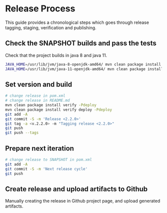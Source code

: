# Release Process

This guide provides a chronological steps which goes through release tagging, staging, verification and publishing.


## Check the SNAPSHOT builds and pass the tests

Check that the project builds in java 8 and java 11.

```bash
JAVA_HOME=/usr/lib/jvm/java-8-openjdk-amd64/ mvn clean package install verify 
JAVA_HOME=/usr/lib/jvm/java-11-openjdk-amd64/ mvn clean package install verify
```

## Set version and build 

```bash
# change release in pom.xml
# change release in README.md
mvn clean package install verify -Pdeploy
mvn clean package install verify deploy -Pdeploy
git add -A
git commit -S -m 'Release <2.2.0>'
git tag -a <v.2.2.0> -m "Tagging release <2.2.0>"
git push
git push --tags
```


## Prepare next iteration

```bash
# change release to SNAPSHOT in pom.xml
git add -A
git commit -S -m 'Next release cycle'
git push
```

## Create release and upload artifacts to Github

Manually creating the release in Github project page, and upload generated artifacts.
